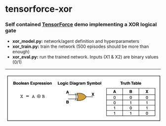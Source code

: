 # tensorforce-xor
### Self contained [TensorForce](https://github.com/reinforceio/tensorforce) demo implementing a XOR logical gate

* **xor_model.py:** network/agent definition and hyperparameters
* **xor_train.py:** train the network (500 episodes should be more than enough)
* **xor_eval.py:** run the trained network. Inputs (X1 & X2) are binary values (0/1)

- - - -

![XOR gate](xor_gate.png)
